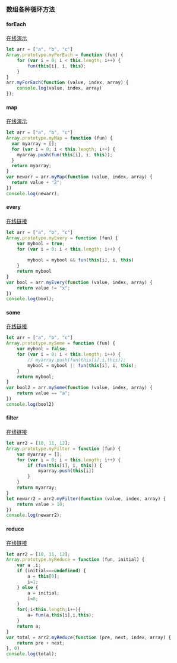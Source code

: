 ### 数组各种循环方法



#### forEach
[在线演示](https://babeljs.io/repl/#?babili=false&browsers=&build=&builtIns=false&code_lz=DYUwLgBAhgTjEF4IG0BEVUBoKoEZZwGNUBdAKAEE4oBPAOgAcYB7MVmhkOgWxoDFmMAKJRCAC0QQAZgFcAdoTABLZnIgAKWXICUEAN5kIR6YI0A3WBCWSADAG4rEADwQwYpQGc6oOQHM3DkoA1EG6BsYR0vLqbp7ISiTYStixHtp2hsYAvmQ5sDA8_IIi4pryiipq6hbAMiBJcgAmIAAe2Pm0YZlGhKoezKDezL7VULX1Vk2t7dQ02rnpRkA&debug=false&circleciRepo=&evaluate=true&lineWrap=true&presets=es2015%2Cstage-2&prettier=false&targets=&version=6.26.0)
```js
let arr = ["a", "b", "c"]
Array.prototype.myForEach = function (fun) {
    for (var i = 0; i < this.length; i++) {
        fun(this[i], i, this);
    }
}
arr.myForEach(function (value, index, array) {
    console.log(value, index, array)
}); 
``` 
#### map
[在线演示](https://babeljs.io/repl/#?babili=false&browsers=&build=&builtIns=false&code_lz=DYUwLgBAhgTjEF4IG0BEVUBoKoEZZwGNUBdAKAEE4oBPAOgAcYB7MVmhkOgWxoFkoDRBABmAVwB2hMAEtmEiAApxEgJQQA3mQgQAbrAi9YMWsOQkA3NtHN4i_fBnCADBYhOAPBDAALGQGc6UAkAc183GQBqSPUtHR0janoGMX8fZUlFXwDkGRJsGWxs_1VVKx0AX2sYcDEYBUSTGisqhwgJEAB3Y2FjHn5BDKlZeSV9YDEQAokAExAAD2xjWljq2vq9KAmQCEicACZUFtUyQnl_ZlAg5hDFDu64MrIgA&debug=false&circleciRepo=&evaluate=true&lineWrap=true&presets=es2015%2Cstage-2&prettier=false&targets=&version=6.26.0)
```js
let arr = ["a", "b", "c"]
Array.prototype.myMap = function (fun) {
  var myarray = [];
  for (var i = 0; i < this.length; i++) {
    myarray.push(fun(this[i], i, this));
  }
  return myarray;
}
var newarr = arr.myMap(function (value, index, array) {
  return value + "2";
})
console.log(newarr);
```

#### every
[在线链接](https://babeljs.io/repl/#?babili=false&browsers=&build=&builtIns=false&code_lz=DYUwLgBAhgTjEF4IG0BEVUBoKoEZZwGNUBdAKAEE4oBPAOgAcYB7MVmhkOgWxoFEAbiBg1EEAGYBXAHaEwAS2bSIACinSAlBADeZCPogDYEXrmbNgYsDEkgA3HoPjm8FUfjyxABjsRPAHggwAAt5AGc6UGkAcxDfeQBqBK1dAwNHNP1Tc0skbIsIADJCiRkVEPDkeRJseWwKsI0MiABfZphwSRhlfOAyNvcIMwKkWBgefiERNRk5RWU3KGBbWukAExAAD2wx2hT2zu7DJdsIAEIkVE3UX36mwiUwiy5gZmiVYeANOyA&debug=false&circleciRepo=&evaluate=true&lineWrap=true&presets=es2015%2Cstage-2&prettier=false&targets=&version=6.26.0)
```js
let arr = ["a", "b", "c"]
Array.prototype.myEvery = function (fun) {
    var mybool = true;
    for (var i = 0; i < this.length; i++) {
      
        mybool = mybool && fun(this[i], i, this)
    }
    return mybool
}
var bool = arr.myEvery(function (value, index, array) {
    return value != "x"; 
})
console.log(bool);
```


#### some

[在线链接](https://babeljs.io/repl/#?babili=false&browsers=&build=&builtIns=false&code_lz=DYUwLgBAhgTjEF4IG0BEVUBoKoEZZwGNUBdAKAEE4oBPAOgAcYB7MVmhkOgWxoGVm3EIggAzAK4A7QmACWzSRAAUEyQEoIAbzIRdEAG6wIvXM2bARoqMADOIANw69o5vCWH4skQAZ7ELwA8EGAAFrI2dKCSAOahfrIA1Aka2nppEAD0GcY0sDC0jOI2ISpSSqHhyLIkmLKYFTZqao7peiZmFkjt5hAAPr1iZQ1VNf7YDc1OugC-UxAw4OIwit3AjrMeEKbmAEwieTz8giCl0nIKyobA4iDYspIAJiAAHth5tClzC2BLilc3iCQ6FQ6zUZEIChs5i4wGY0SU22AOzUQA&debug=false&circleciRepo=&evaluate=true&lineWrap=true&presets=es2015%2Cstage-2&prettier=false&targets=&version=6.26.0)
```js
let arr = ["a", "b", "c"]
Array.prototype.mySome = function (fun) {
    var mybool = false;
    for (var i = 0; i < this.length; i++) {
        // myarray.push(fun(this[i],i,this));
        mybool = mybool || fun(this[i], i, this);
    }
    return mybool;
}
var bool2 = arr.mySome(function (value, index, array) {
    return value == "a";
})
console.log(bool2)
```

#### filter

[在线链接](https://babeljs.io/repl/#?babili=false&browsers=&build=&builtIns=false&code_lz=G4QwTgBOYEwQvBA2gRgAwBoIpVlMBdAbgCgBBMMEATwDoAHMAewBdXr6BTWgW2oDEAlgBsWnSIgBmAVwB2AYxaCmsiAAoZsgJQQA3iQiGIoSH2g0EyYgaOSmkNSYiDLaIs4gAeCCwAWggGdaYU5ZAHM_d0EAamidfSNE50l1TTU_QKRBAixBLAyArXibJKSzShoGaQDfdP8ArIItEqSAXxb2xLBOFmkwVXKqalJ2p1lOAHdoOERp3gERMTANOUVlVUcQYWlOXNkAE04ADyxzamKunr7VUG3OCAA-bDcSVub5FQCmEOCmMLVxlNKDAtEQgA&debug=false&circleciRepo=&evaluate=true&lineWrap=true&presets=es2015%2Cstage-2&prettier=false&targets=&version=6.26.0)
```js
let arr2 = [10, 11, 12];
Array.prototype.myFilter = function (fun) {
    var myarray = [];
    for (var i = 0; i < this.length; i++) {
        if (fun(this[i], i, this)) {
            myarray.push(this[i])
        }
    }
    return myarray;
}
let newarr2 = arr2.myFilter(function (value, index, array) {
    return value > 10;
})
console.log(newarr2);
```

#### reduce 
[在线链接](https://babeljs.io/repl/#?babili=false&browsers=&build=&builtIns=false&code_lz=DYUwLgBAhgTjBMEC8EDaBGADAGgu9u68AugNwBQAgnFAJ4B0ADjAPZhu2Mj0C2tASiAAmAVwDGIZBABmIgHZiwASxZyIACllzcSuUuVRgASggBvchEsQAbrGgRsSilYhLpG3fqWGkv-UJBpXWETcxcXKCkwAAslAGdUTDILcMslJHRnKwBfCBBgOMkw1PsUTwNgLNT0zCqIbJTLaRYYdVIlAB4Y-PpQOQBzGPaAamGjYtSoFC11KGxuhKViR3nYuKM6hpcYcBEYNSgKBtsYCHYwQylYBF4BYXEQTXlFFTV1ZhBcORAADzAdOQBH64a50UKNCA7MB7NQfCDDCDfP5HXCYIzkMSqOIsUC9Fj9dTnQwbIA&debug=false&circleciRepo=&evaluate=true&lineWrap=true&presets=es2015%2Cstage-2&prettier=false&targets=&version=6.26.0)
```js
let arr2 = [10, 11, 12];
Array.prototype.myReduce = function (fun, initial) {
    var a ,i;
    if (initial===undefined) {
        a = this[0];
        i=1;
    } else {
        a = initial;
        i=0;
    }
    for(;i<this.length;i++){
        a= fun(a,this[i],i,this);
    }
    return a;
}
var total = arr2.myReduce(function (pre, next, index, array) {
    return pre + next;
}, 0)
console.log(total);
```
